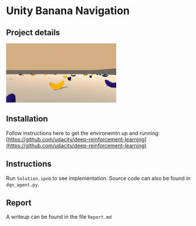 # Unity Banana Navigation

## Project details
![banana](banana.gif)

## Installation
Follow instructions here to get the environemtn up and running: [https://github.com/udacity/deep-reinforcement-learning](https://github.com/udacity/deep-reinforcement-learning)

## Instructions
Run `Solution.ipnb` to see implementation. Source code can also be found in `dqn_agent.py`.

## Report
A writeup can be found in the file `Report.md`